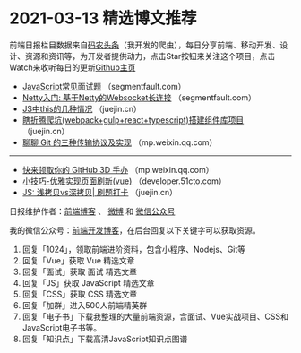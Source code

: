 # 2021-03-13 精选博文推荐

前端日报栏目数据来自[码农头条](http://hao.caibaojian.com.cn/)（我开发的爬虫），每日分享前端、移动开发、设计、资源和资讯等，为开发者提供动力，点击Star按钮来关注这个项目，点击Watch来收听每日的更新[Github主页](https://github.com/kujian/frontendDaily)
* [JavaScript常见面试题](https://segmentfault.com/a/1190000039402572) （segmentfault.com）
* [Netty入门: 基于Netty的Websocket长连接](https://segmentfault.com/a/1190000039403104) （segmentfault.com）
* [JS中this的几种情况](https://juejin.cn/post/6938649442643869704) （juejin.cn）
* [瞎折腾爬坑(webpack+gulp+react+typescript)搭建组件库项目](https://juejin.cn/post/6938646204716679182) （juejin.cn）
* [聊聊 Git 的三种传输协议及实现](https://mp.weixin.qq.com/s/E7R9dSrMU6C-Wox-bl3XIQ) （mp.weixin.qq.com）

***
* [快来领取你的 GitHub 3D 手办](https://mp.weixin.qq.com/s/_sbskRsHXDjBzMc1s9OAcA) （mp.weixin.qq.com）
* [小技巧-优雅实现页面刷新(vue)](https://developer.51cto.com/art/202103/649788.htm) （developer.51cto.com）
* [JS: 浅拷贝vs深拷贝| 刷题打卡](https://juejin.cn/post/6938669412337582087) （juejin.cn）

日报维护作者：[前端博客](http://caibaojian.com.cn/) 、 [微博](http://weibo.com/kujian) 和 [微信公众号](https://open.weixin.qq.com/qr/code?username=caibaojian_com)

我的微信公众号：[前端开发博客](https://open.weixin.qq.com/qr/code?username=caibaojian_com)，在后台回复以下关键字可以获取资源。

1. 回复「1024」，领取前端进阶资料，包含小程序、Nodejs、Git等
2. 回复「Vue」获取 Vue 精选文章
3. 回复「面试」获取 面试 精选文章
4. 回复「JS」获取 JavaScript 精选文章
5. 回复「CSS」获取 CSS 精选文章
6. 回复「加群」进入500人前端精英群
7. 回复「电子书」下载我整理的大量前端资源，含面试、Vue实战项目、CSS和JavaScript电子书等。
8. 回复「知识点」下载高清JavaScript知识点图谱